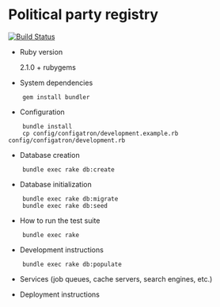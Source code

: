 Political party registry
========================

[![Build Status](https://travis-ci.org/svobodni/party_registry.svg?branch=master)](https://travis-ci.org/svobodni/party_registry)

* Ruby version

    2.1.0 + rubygems

* System dependencies
```
    gem install bundler
```

* Configuration
```
    bundle install
    cp config/configatron/development.example.rb config/configatron/development.rb
```

* Database creation
```
    bundle exec rake db:create
```

* Database initialization
```
    bundle exec rake db:migrate
    bundle exec rake db:seed
```

* How to run the test suite
```
    bundle exec rake
```

* Development instructions
```
    bundle exec rake db:populate
```

* Services (job queues, cache servers, search engines, etc.)

* Deployment instructions
